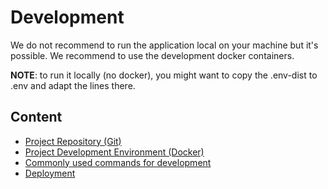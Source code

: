 # Development

We do not recommend to run the application local on your machine but it's possible. We recommend to use the development docker containers.

**NOTE**: to run it locally (no docker), you might want to copy the .env-dist
to .env and adapt the lines there.


## Content

* [Project Repository (Git)](git-repository.md)
* [Project Development Environment (Docker)](project-development-environment.md)
* [Commonly used commands for development](useful-commands.md)
* [Deployment](deployment.md)
